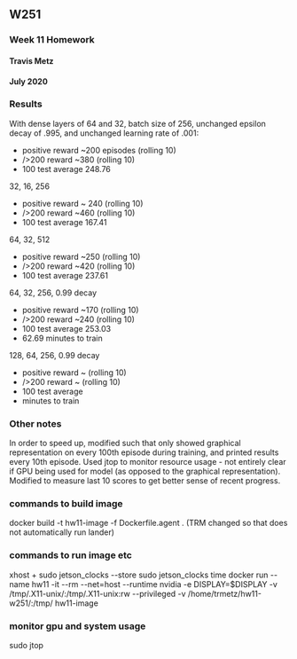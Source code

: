 ## W251
### Week 11 Homework
#### Travis Metz
#### July 2020

### Results
With dense layers of 64 and 32, batch size of 256, unchanged epsilon decay of .995, and unchanged learning rate of .001:
- positive reward ~200 episodes (rolling 10)
- />200 reward ~380 (rolling 10)
- 100 test average 248.76


32, 16, 256
- positive reward ~ 240 (rolling 10)
- />200 reward ~460 (rolling 10)
- 100 test average 167.41

64, 32, 512
- positive reward ~250 (rolling 10)
- />200 reward ~420 (rolling 10)
- 100 test average 237.61

64, 32, 256, 0.99 decay
- positive reward ~170 (rolling 10)
- />200 reward ~240 (rolling 10)
- 100 test average 253.03
- 62.69 minutes to train

128, 64, 256, 0.99 decay
- positive reward ~ (rolling 10)
- />200 reward ~ (rolling 10)
- 100 test average 
-  minutes to train





### Other notes
In order to speed up, modified such that only showed graphical representation on every 100th episode during training, and printed results every 10th episode.
Used jtop to monitor resource usage - not entirely clear if GPU being used for model (as opposed to the graphical representation).
Modified to measure last 10 scores to get better sense of recent progress.


### commands to build image
docker build -t hw11-image -f Dockerfile.agent .
(TRM changed so that does not automatically run lander)

### commands to run image etc
xhost +
sudo jetson_clocks --store
sudo jetson_clocks
time docker run --name hw11 -it --rm --net=host --runtime nvidia  -e DISPLAY=$DISPLAY -v /tmp/.X11-unix/:/tmp/.X11-unix:rw --privileged -v /home/trmetz/hw11-w251/:/tmp/ hw11-image

### monitor gpu and system usage
sudo jtop

